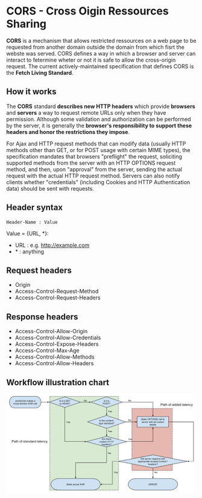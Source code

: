 # CORS - Cross Oigin Ressources Sharing 
**CORS** is a mechanism that allows restricted ressources on a web page to be requested from another domain outside the domain from which fisrt the webste was served. CORS defines a way in which a browser and server can interact to fetermine wheter or not it is safe to allow the cross-origin request. The current actively-maintained specification that defines CORS is the **Fetch Living Standard**.

## How it works

The **CORS** standard **describes new HTTP headers** which provide **browsers** and **servers** a way to request remote URLs only when they have permission. Although some validation and authorization can be performed by the server, it is generally the **browser's responsibility to support these headers and honor the restrictions they impose**.

For Ajax and HTTP request methods that can modify data (usually HTTP methods other than GET, or for POST usage with certain MIME types), the specification mandates that browsers "preflight" the request, soliciting supported methods from the server with an HTTP OPTIONS request method, and then, upon "approval" from the server, sending the actual request with the actual HTTP request method. Servers can also notify clients whether "credentials" (including Cookies and HTTP Authentication data) should be sent with requests.

## Header syntax
```
Header-Name : Value
```
Value = {URL, \*}:
* URL : e.g. http://example.com
* \* : anything

## Request headers
* Origin
* Access-Control-Request-Method
* Access-Control-Request-Headers

## Response headers
* Access-Control-Allow-Origin
* Access-Control-Allow-Credentials
* Access-Control-Expose-Headers
* Access-Control-Max-Age
* Access-Control-Allow-Methods
* Access-Control-Allow-Headers

## Workflow illustration chart
![CORS Workflow](cors.svg)
